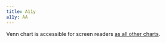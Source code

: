 ```yaml
---
title: A11y
a11y: AA
---
```


Venn chart is accessible for screen readers [as all other charts](/data-display/d3-chart/d3-chart-a11y).
